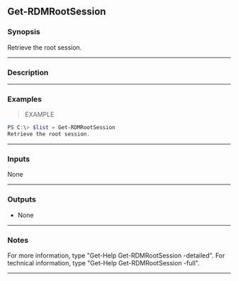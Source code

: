 Get-RDMRootSession
------------------

### Synopsis
Retrieve the root session.

---

### Description

---

### Examples
> EXAMPLE

```PowerShell
PS C:\> $list = Get-RDMRootSession
Retrieve the root session.
```

---

### Inputs
None

---

### Outputs
* None

---

### Notes
For more information, type "Get-Help Get-RDMRootSession -detailed". For technical information, type "Get-Help Get-RDMRootSession -full".

---
